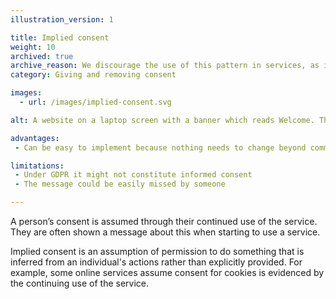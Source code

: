 ```yaml
---
illustration_version: 1

title: Implied consent
weight: 10
archived: true
archive_reason: We discourage the use of this pattern in services, as in our view it does not help the user give informed consent.
category: Giving and removing consent

images:
  - url: /images/implied-consent.svg

alt: A website on a laptop screen with a banner which reads Welcome. This site uses cookies, read our policy here.

advantages:
 - Can be easy to implement because nothing needs to change beyond communicating the message

limitations:
 - Under GDPR it might not constitute informed consent
 - The message could be easily missed by someone

---
```


A person’s consent is assumed through their continued use of the service. They are often shown a message about this when starting to use a service.

Implied consent is an assumption of permission to do something that is inferred from an individual's actions rather than explicitly provided. For example, some online services assume consent for cookies is evidenced by the continuing use of the service.
